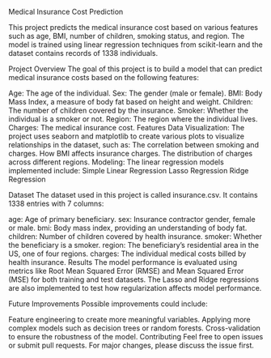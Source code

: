 
Medical Insurance Cost Prediction

This project predicts the medical insurance cost based on various features such as age, BMI, number of children, smoking status, and region. The model is trained using linear regression techniques from scikit-learn and the dataset contains records of 1338 individuals.

Project Overview
The goal of this project is to build a model that can predict medical insurance costs based on the following features:

Age: The age of the individual.
Sex: The gender (male or female).
BMI: Body Mass Index, a measure of body fat based on height and weight.
Children: The number of children covered by the insurance.
Smoker: Whether the individual is a smoker or not.
Region: The region where the individual lives.
Charges: The medical insurance cost.
Features
Data Visualization: The project uses seaborn and matplotlib to create various plots to visualize relationships in the dataset, such as:
The correlation between smoking and charges.
How BMI affects insurance charges.
The distribution of charges across different regions.
Modeling: The linear regression models implemented include:
Simple Linear Regression
Lasso Regression
Ridge Regression

Dataset
The dataset used in this project is called insurance.csv. It contains 1338 entries with 7 columns:

age: Age of primary beneficiary.
sex: Insurance contractor gender, female or male.
bmi: Body mass index, providing an understanding of body fat.
children: Number of children covered by health insurance.
smoker: Whether the beneficiary is a smoker.
region: The beneficiary’s residential area in the US, one of four regions.
charges: The individual medical costs billed by health insurance.
Results
The model performance is evaluated using metrics like Root Mean Squared Error (RMSE) and Mean Squared Error (MSE) for both training and test datasets. The Lasso and Ridge regressions are also implemented to test how regularization affects model performance.

Future Improvements
Possible improvements could include:

Feature engineering to create more meaningful variables.
Applying more complex models such as decision trees or random forests.
Cross-validation to ensure the robustness of the model.
Contributing
Feel free to open issues or submit pull requests. For major changes, please discuss the issue first.


